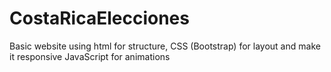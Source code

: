 # CostaRicaElecciones



Basic website using html for structure,
CSS (Bootstrap) for layout and make it responsive
JavaScript for animations
